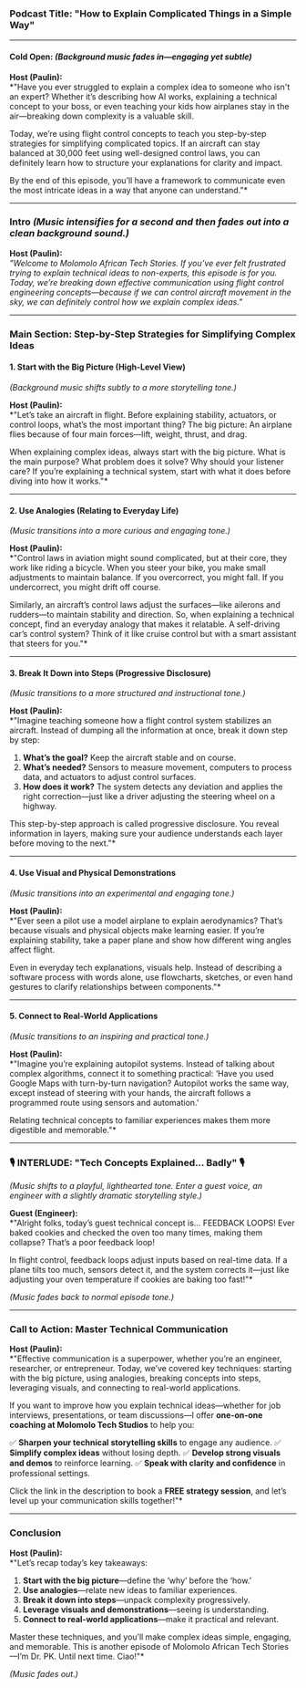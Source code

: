 ### **Podcast Title: "How to Explain Complicated Things in a Simple Way"**  

---

#### **Cold Open:** *(Background music fades in—engaging yet subtle)*  

**Host (Paulin):**  
*"Have you ever struggled to explain a complex idea to someone who isn't an expert? Whether it’s describing how AI works, explaining a technical concept to your boss, or even teaching your kids how airplanes stay in the air—breaking down complexity is a valuable skill.

Today, we’re using flight control concepts to teach you step-by-step strategies for simplifying complicated topics. If an aircraft can stay balanced at 30,000 feet using well-designed control laws, you can definitely learn how to structure your explanations for clarity and impact.

By the end of this episode, you’ll have a framework to communicate even the most intricate ideas in a way that anyone can understand."*

---

### **Intro** *(Music intensifies for a second and then fades out into a clean background sound.)*  

**Host (Paulin):**  
*"Welcome to Molomolo African Tech Stories. If you’ve ever felt frustrated trying to explain technical ideas to non-experts, this episode is for you. Today, we’re breaking down effective communication using flight control engineering concepts—because if we can control aircraft movement in the sky, we can definitely control how we explain complex ideas."*

---

### **Main Section: Step-by-Step Strategies for Simplifying Complex Ideas**  

#### **1. Start with the Big Picture (High-Level View)**  
*(Background music shifts subtly to a more storytelling tone.)*  

**Host (Paulin):**  
*"Let’s take an aircraft in flight. Before explaining stability, actuators, or control loops, what’s the most important thing? The big picture: An airplane flies because of four main forces—lift, weight, thrust, and drag.

When explaining complex ideas, always start with the big picture. What is the main purpose? What problem does it solve? Why should your listener care? If you’re explaining a technical system, start with what it does before diving into how it works."*

---

#### **2. Use Analogies (Relating to Everyday Life)**  
*(Music transitions into a more curious and engaging tone.)*  

**Host (Paulin):**  
*"Control laws in aviation might sound complicated, but at their core, they work like riding a bicycle. When you steer your bike, you make small adjustments to maintain balance. If you overcorrect, you might fall. If you undercorrect, you might drift off course.

Similarly, an aircraft’s control laws adjust the surfaces—like ailerons and rudders—to maintain stability and direction. So, when explaining a technical concept, find an everyday analogy that makes it relatable. A self-driving car’s control system? Think of it like cruise control but with a smart assistant that steers for you."*

---

#### **3. Break It Down into Steps (Progressive Disclosure)**  
*(Music transitions to a more structured and instructional tone.)*  

**Host (Paulin):**  
*"Imagine teaching someone how a flight control system stabilizes an aircraft. Instead of dumping all the information at once, break it down step by step:

1. **What’s the goal?** Keep the aircraft stable and on course.
2. **What’s needed?** Sensors to measure movement, computers to process data, and actuators to adjust control surfaces.
3. **How does it work?** The system detects any deviation and applies the right correction—just like a driver adjusting the steering wheel on a highway.

This step-by-step approach is called progressive disclosure. You reveal information in layers, making sure your audience understands each layer before moving to the next."*

---

#### **4. Use Visual and Physical Demonstrations**  
*(Music transitions into an experimental and engaging tone.)*  

**Host (Paulin):**  
*"Ever seen a pilot use a model airplane to explain aerodynamics? That’s because visuals and physical objects make learning easier. If you’re explaining stability, take a paper plane and show how different wing angles affect flight.

Even in everyday tech explanations, visuals help. Instead of describing a software process with words alone, use flowcharts, sketches, or even hand gestures to clarify relationships between components."*

---

#### **5. Connect to Real-World Applications**  
*(Music transitions to an inspiring and practical tone.)*  

**Host (Paulin):**  
*"Imagine you’re explaining autopilot systems. Instead of talking about complex algorithms, connect it to something practical: ‘Have you used Google Maps with turn-by-turn navigation? Autopilot works the same way, except instead of steering with your hands, the aircraft follows a programmed route using sensors and automation.’

Relating technical concepts to familiar experiences makes them more digestible and memorable."*

---

### **🎙 INTERLUDE: "Tech Concepts Explained… Badly" 🎙**  
*(Music shifts to a playful, lighthearted tone. Enter a guest voice, an engineer with a slightly dramatic storytelling style.)*  

**Guest (Engineer):**  
*"Alright folks, today’s guest technical concept is… FEEDBACK LOOPS! Ever baked cookies and checked the oven too many times, making them collapse? That’s a poor feedback loop!

In flight control, feedback loops adjust inputs based on real-time data. If a plane tilts too much, sensors detect it, and the system corrects it—just like adjusting your oven temperature if cookies are baking too fast!"*

*(Music fades back to normal episode tone.)*  

---

### **Call to Action: Master Technical Communication**  

**Host (Paulin):**  
*"Effective communication is a superpower, whether you’re an engineer, researcher, or entrepreneur. Today, we’ve covered key techniques: starting with the big picture, using analogies, breaking concepts into steps, leveraging visuals, and connecting to real-world applications.

If you want to improve how you explain technical ideas—whether for job interviews, presentations, or team discussions—I offer **one-on-one coaching at Molomolo Tech Studios** to help you:

✅ **Sharpen your technical storytelling skills** to engage any audience.
✅ **Simplify complex ideas** without losing depth.
✅ **Develop strong visuals and demos** to reinforce learning.
✅ **Speak with clarity and confidence** in professional settings.

Click the link in the description to book a **FREE strategy session**, and let’s level up your communication skills together!"*

---

### **Conclusion**  

**Host (Paulin):**  
*"Let’s recap today’s key takeaways:

1. **Start with the big picture**—define the ‘why’ before the ‘how.’
2. **Use analogies**—relate new ideas to familiar experiences.
3. **Break it down into steps**—unpack complexity progressively.
4. **Leverage visuals and demonstrations**—seeing is understanding.
5. **Connect to real-world applications**—make it practical and relevant.

Master these techniques, and you’ll make complex ideas simple, engaging, and memorable. This is another episode of Molomolo African Tech Stories—I’m Dr. PK. Until next time. Ciao!"*

*(Music fades out.)*

